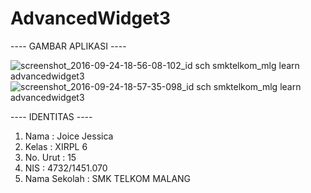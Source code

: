 # AdvancedWidget3

---- GAMBAR APLIKASI ----

![screenshot_2016-09-24-18-56-08-102_id sch smktelkom_mlg learn advancedwidget3](https://cloud.githubusercontent.com/assets/22056134/18808355/011d3aa8-828a-11e6-91f5-fc027231b8c2.png)
![screenshot_2016-09-24-18-57-35-098_id sch smktelkom_mlg learn advancedwidget3](https://cloud.githubusercontent.com/assets/22056134/18808356/01248da8-828a-11e6-8466-c980afc06a50.png)

---- IDENTITAS ----

<ol>
<li> Nama : Joice Jessica </li>
<li> Kelas : XIRPL 6 </li>
<li> No. Urut : 15 </li>
<li> NIS : 4732/1451.070 </li>
<li> Nama Sekolah : SMK TELKOM MALANG </li>
</ol>
